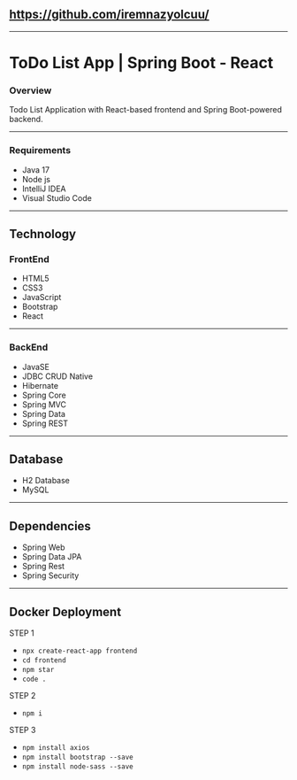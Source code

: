 ## https://github.com/iremnazyolcuu/
---

# ToDo List App | Spring Boot - React
### Overview
Todo List Application with React-based frontend and Spring Boot-powered backend.

---

### Requirements
- Java 17
- Node js
- IntelliJ IDEA
- Visual Studio Code
---

## Technology
### FrontEnd
- HTML5
- CSS3
- JavaScript
- Bootstrap
- React
---
### BackEnd
- JavaSE
- JDBC CRUD Native
- Hibernate
- Spring Core
- Spring MVC
- Spring Data
- Spring REST
---

## Database
- H2 Database
- MySQL
---

## Dependencies
- Spring Web
- Spring Data JPA
- Spring Rest
- Spring Security
---

## Docker Deployment

STEP 1
* `npx create-react-app frontend`
* `cd frontend`
* `npm star`
* `code .`

STEP 2
* `npm i`

STEP 3
* `npm install axios`
* `npm install bootstrap --save`
* `npm install node-sass --save`

